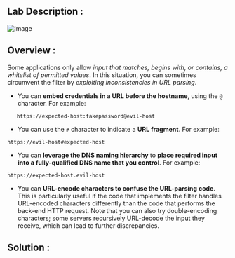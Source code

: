 ## Lab Description :

![image](https://github.com/sh3bu/Portswigger_labs/assets/67383098/dcbc7842-14d6-42d5-a581-a8e99f78d030)


## Overview :

Some applications only allow *input that matches, begins with, or contains, a whitelist of permitted values*. In this situation, you can sometimes circumvent the filter by *exploiting inconsistencies in URL parsing*.

-  You can **embed credentials in a URL before the hostname**, using the `@` character. For example:

```http
   https://expected-host:fakepassword@evil-host
```

- You can use the `#` character to indicate a **URL fragment**. For example:
   
```http
https://evil-host#expected-host
```

-  You can **leverage the DNS naming hierarchy** to **place required input into a fully-qualified DNS name that you control**. For example:
    
```http
https://expected-host.evil-host
```
    
- You can **URL-encode characters to confuse the URL-parsing code**. This is particularly useful if the code that implements the filter handles URL-encoded characters differently than the code that performs the back-end HTTP request. Note that you can also try double-encoding characters; some servers recursively URL-decode the input they receive, which can lead to further discrepancies.
    

## Solution :

